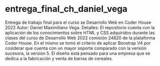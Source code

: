 # entrega_final_ch_daniel_vega
Entrega de trabajo final para el curso se Desarrollo Web en Coder House 2022
Autor: Daniel Maximiliano Vega.
Detalles: El repositorio cuenta con la aplicación de los conocimientos sobre HTML y CSS adquiridos durante las clases del curso de Desarrollo Web 2022 comisión 24820
          de la plataforma Coder House. En el mismo se tomó el criterio de aplicar Boostrap V4 por cosiderar que cuenta con un mayor soporte comparado con la versión
          sucesora, la versión 5.
          El diseño está pensado para una empresa que se dedica a la fabricación y venta de barras de cereales.
